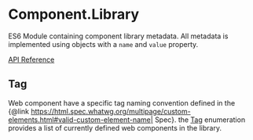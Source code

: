 # Component.Library

ES6 Module containing component library metadata.
All metadata is implemented using objects with a `name` and `value` property.

[API Reference](https://flippiecoetser.github.io/Component.Library/)

## Tag

Web component have a specific tag naming convention defined in the {@link https://html.spec.whatwg.org/multipage/custom-elements.html#valid-custom-element-name| Spec}.
the [Tag](https://flippiecoetser.github.io/Component.Library/docs/enums/Tag.html) enumeration provides a list of currently defined web components in the library.

